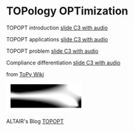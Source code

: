 # TOPology OPTimization


TOPOPT introduction [slide C3 with audio](https://app.amanote.com/note-taking/document/9ea811e2-8983-4f12-ad24-59a80ca8e922)

TOPOPT applications [slide C3 with audio](https://app.amanote.com/note-taking/document/0713c6fb-4c42-4312-89bb-6cb33095d665)

TOPOPT problem [slide C3 with audio](https://app.amanote.com/note-taking/document/ff5e3c6d-8adb-4ee7-b9d4-c50ad1bc0a44)

Compliance differentiation [slide C3 with audio](https://app.amanote.com/note-taking/document/40c3ec3f-f411-40bb-8b86-f84a1c445804)

from [ToPy Wiki](https://github.com/williamhunter/topy/wiki)

<div align="left">
	<img src="./beam_2d_reci_gsf.gif" width=40%>
</div>

ALTAIR's Blog [TOPOPT](https://blog.altair.com/bang-buck-getting-additive-manufacturing/)
